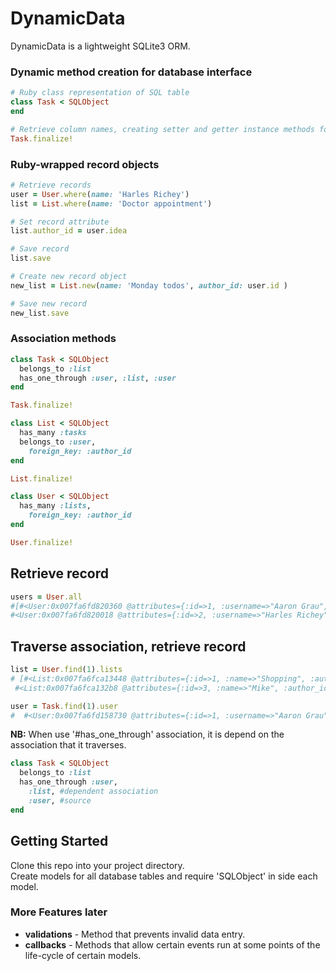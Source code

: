 # DynamicData

DynamicData is a lightweight SQLite3 ORM.

### Dynamic method creation for database interface

```ruby
# Ruby class representation of SQL table
class Task < SQLObject
end

# Retrieve column names, creating setter and getter instance methods for each column
Task.finalize!
```

### Ruby-wrapped record objects

```ruby
# Retrieve records
user = User.where(name: 'Harles Richey')
list = List.where(name: 'Doctor appointment')

# Set record attribute
list.author_id = user.idea

# Save record
list.save

# Create new record object
new_list = List.new(name: 'Monday todos', author_id: user.id )

# Save new record
new_list.save
```
### Association methods
```ruby
class Task < SQLObject
  belongs_to :list
  has_one_through :user, :list, :user
end

Task.finalize!

class List < SQLObject
  has_many :tasks
  belongs_to :user,
    foreign_key: :author_id
end

List.finalize!

class User < SQLObject
  has_many :lists,
    foreign_key: :author_id
end

User.finalize!
```
## Retrieve record
```ruby
users = User.all
#[#<User:0x007fa6fd820360 @attributes={:id=>1, :username=>"Aaron Grau", :email=>"Aroan@aol.com"}>,
#<User:0x007fa6fd820018 @attributes={:id=>2, :username=>"Harles Richey", :email=>"Harles@gmail.com"}>]
```
## Traverse association, retrieve record
```ruby
list = User.find(1).lists
# [#<List:0x007fa6fca13448 @attributes={:id=>1, :name=>"Shopping", :author_id=>1}>,
 #<List:0x007fa6fca132b8 @attributes={:id=>3, :name=>"Mike", :author_id=>1}>]

user = Task.find(1).user
#  #<User:0x007fa6fd158730 @attributes={:id=>1, :username=>"Aaron Grau", :email=>"Aroan@aol.com"}>
```

**NB:** When use '#has_one_through' association, it is depend on the association that it traverses.

```ruby
class Task < SQLObject
  belongs_to :list
  has_one_through :user,
    :list, #dependent association
    :user, #source
end
```

## Getting Started

Clone this repo into your project directory. \
Create models for all database tables and require 'SQLObject' in side each model.

### More Features later

* **validations** - Method that prevents invalid data entry.
* **callbacks** - Methods that allow certain events run at some points of the life-cycle of certain models.
